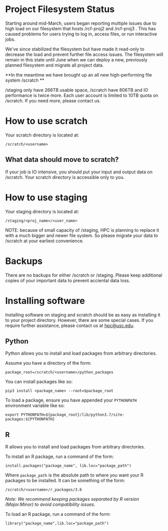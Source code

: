 # Project Filesystem Status

Starting around mid-March, users began reporting multiple issues due to high load on our filesystem that hosts /rcf-proj2 and /rcf-proj3 . This has caused problems for users trying to log in, access files, or run interactive jobs.

We've since stabilized the filesystem but have made it read-only to decrease the load and prevent further file access issues. The filesystem will remain in this state until June when we can deploy a new, previously planned filesystem and migrate all project data.

**In the meantime we have brought up an all new high-performing file system /scratch **

/staging only have 266TB usable space, /scratch have 806TB and IO performance is twice more. Each user account is limited to 10TB quota on /scratch. If you need more, please contact us.

# How to use scratch

Your scratch directory is located at:

    /scratch/<username>

## What data should move to scratch?

If your job is IO intensive, you should put your input and output data on /scratch. Your scratch directory is accessible only to you.

# How to use staging

Your staging directory is located at:

    /staging/<proj_name>/<user_name>

NOTE: because of small capacity of /staging, HPC is planning to replace it with a much bigger and newer file system. So please migrate your data to /scratch at your earliest convenience. 

# Backups

There are no backups for either /scratch or /staging. Please keep additional copies of your important data to prevent acciental data loss.

# Installing software

Installing software on staging and scratch should be as easy as installing it to your project directory. However, there are some special cases. If you require further assistance, please contact us at hpc@usc.edu.

## Python

Python allows you to install and load packages from arbitrary directories.

Assume you have a directory of the form:

    package_root=/scratch/<username>/python_packages

You can install packages like so:

    pip3 install <package_name> --root=$package_root

To load a package, ensure you have appended your `PYTHONPATH` environment variable like so:

    export PYTHONPATH=${package_root}/lib/python3.7/site-packages:${PYTHONPATH}

## R

R allows you to install and load packages from arbitrary directories.

To install an R package, run a command of the form:

    install.packages("package_name", lib.loc="package_path")

Where `package_path` is the absolute path to where you want your R packages to be installed. It can be something of the form:

    /scratch/<username>/r_packages/3.6

*Note: We recommend keeping packages separated by R version (Major.Minor) to avoid compatibility issues.*

To load an R package, run a command of the form:

    library("package_name",lib.loc="package_path")
